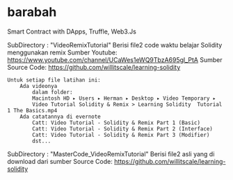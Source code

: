 # barabah

Smart Contract with  DApps, Truffle, Web3.Js

SubDirectory : "VideoRemixTutorial"
    Berisi file2 code waktu belajar Solidity menggunakan remix 
    Sumber Youtube:
    https://www.youtube.com/channel/UCaWes1eWQ9TbzA695gl_PtA
    Sumber Source Code: https://github.com/willitscale/learning-solidity
    
    Untuk setiap file latihan ini:
        Ada videonya
            dalam folder: 
            Macintosh HD⁩ ▸ ⁨Users⁩ ▸ ⁨Herman⁩ ▸ ⁨Desktop⁩ ▸ ⁨Video Temporary⁩ ▸ 
            ⁨Video Tutorial Solidity & Remix⁩ > Learning Solidity  Tutorial 1 The Basics.mp4
        Ada catatannya di evernote
            Catt: Video Tutorial - Solidity & Remix Part 1 (Basic)
            Catt: Video Tutorial - Solidity & Remix Part 2 (Interface)
            Catt: Video Tutorial - Solidity & Remix Part 3 (Modifier)
            dst...

SubDirectory : "MasterCode_VideoRemixTutorial"
    Berisi file2 asli yang di download dari sumber Source Code: https://github.com/willitscale/learning-solidity
